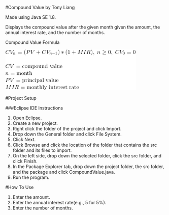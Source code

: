 #Compound Value by Tony Liang

Made using Java SE 1.8.

Displays the compound value after the given month given the amount, the annual interest rate, and the number of months.

Compound Value Formula

![alt text][logo]

[logo]: https://github.com/tliang1/Java-Practice/raw/master/Practice/Intro-To-Java-8th-Ed-Daniel-Y.-Liang/Chapter-4/Chapter04P30/images/instructions/compound_value_formula.png "Compound Value Formula"

#Project Setup

###Eclipse IDE Instructions
1. Open Eclipse.
2. Create a new project.
3. Right click the folder of the project and click Import.
4. Drop down the General folder and click File System.
5. Click Next.
6. Click Browse and click the location of the folder that contains the src folder and its files to import.
7. On the left side, drop down the selected folder, click the src folder, and click Finish.
8. In the Package Explorer tab, drop down the project folder, the src folder, and the package and click CompoundValue.java.
9. Run the program.

#How To Use
1. Enter the amount.
2. Enter the annual interest rate(e.g., 5 for 5%).
3. Enter the number of months.